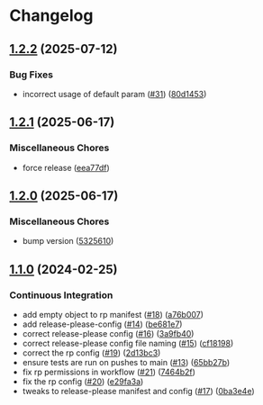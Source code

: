 # Changelog

## [1.2.2](https://github.com/m-smiff/uk_academic_calendar/compare/uk_academic_calendar/v1.2.1...uk_academic_calendar/v1.2.2) (2025-07-12)


### Bug Fixes

* incorrect usage of default param ([#31](https://github.com/m-smiff/uk_academic_calendar/issues/31)) ([80d1453](https://github.com/m-smiff/uk_academic_calendar/commit/80d14537becc2a39e79fb721469a9076c6f9d390))

## [1.2.1](https://github.com/m-smiff/uk_academic_calendar/compare/uk_academic_calendar/v1.2.0...uk_academic_calendar/v1.2.1) (2025-06-17)


### Miscellaneous Chores

* force release ([eea77df](https://github.com/m-smiff/uk_academic_calendar/commit/eea77dfb3794ff6bf9c0cfdda15ed8f8b99a0c2a))

## [1.2.0](https://github.com/m-smiff/uk_academic_calendar/compare/uk_academic_calendar/v1.1.0...uk_academic_calendar/v1.2.0) (2025-06-17)


### Miscellaneous Chores

* bump version ([5325610](https://github.com/m-smiff/uk_academic_calendar/commit/5325610ad9f2e43dd5d39c3286ff274a288d311a))

## [1.1.0](https://github.com/m-smiff/uk_academic_calendar/compare/uk_academic_calendar-v1.0.1...uk_academic_calendar/v1.1.0) (2024-02-25)


### Continuous Integration

* add empty object to rp manifest ([#18](https://github.com/m-smiff/uk_academic_calendar/issues/18)) ([a76b007](https://github.com/m-smiff/uk_academic_calendar/commit/a76b007d52415e50f4960ebae5536992dc76917d))
* add release-please-config ([#14](https://github.com/m-smiff/uk_academic_calendar/issues/14)) ([be681e7](https://github.com/m-smiff/uk_academic_calendar/commit/be681e7352346f5f299e6f74086ac62bc9f72ea9))
* correct release-please config ([#16](https://github.com/m-smiff/uk_academic_calendar/issues/16)) ([3a9fb40](https://github.com/m-smiff/uk_academic_calendar/commit/3a9fb4020cff5c5a7effeb9261ebfd36ca7793a7))
* correct release-please config file naming ([#15](https://github.com/m-smiff/uk_academic_calendar/issues/15)) ([cf18198](https://github.com/m-smiff/uk_academic_calendar/commit/cf181986340f70caf17f689b36fcb318b4e9f073))
* correct the rp config ([#19](https://github.com/m-smiff/uk_academic_calendar/issues/19)) ([2d13bc3](https://github.com/m-smiff/uk_academic_calendar/commit/2d13bc380614c6ff429aa2d02c2181ff9e7d1d00))
* ensure tests are run on pushes to main ([#13](https://github.com/m-smiff/uk_academic_calendar/issues/13)) ([65bb27b](https://github.com/m-smiff/uk_academic_calendar/commit/65bb27bdbfc0ea243d8cd2a0de47df5e19d092fb))
* fix rp permissions in workflow ([#21](https://github.com/m-smiff/uk_academic_calendar/issues/21)) ([7464b2f](https://github.com/m-smiff/uk_academic_calendar/commit/7464b2fde32e99efea5917e00922dacc51d463bc))
* fix the rp config ([#20](https://github.com/m-smiff/uk_academic_calendar/issues/20)) ([e29fa3a](https://github.com/m-smiff/uk_academic_calendar/commit/e29fa3a450cdff41cf1bbef84769ffe24253d5e3))
* tweaks to release-please manifest and config ([#17](https://github.com/m-smiff/uk_academic_calendar/issues/17)) ([0ba3e4e](https://github.com/m-smiff/uk_academic_calendar/commit/0ba3e4efbb22002e008d2730dab97e3927072ad3))
